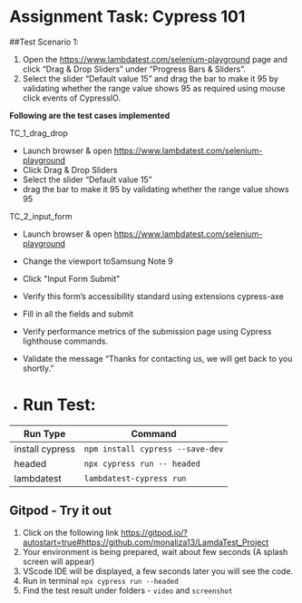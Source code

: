 # Assignment Task: Cypress 101

##Test Scenario 1:
1. Open the https://www.lambdatest.com/selenium-playground page and
click “Drag & Drop Sliders” under “Progress Bars & Sliders”.
2. Select the slider “Default value 15” and drag the bar to make it 95 by
validating whether the range value shows 95 as required using mouse
click events of CypressIO.

**Following are the test cases implemented**
  
 TC_1_drag_drop <br>
* Launch browser & open https://www.lambdatest.com/selenium-playground <br>
* Click Drag & Drop Sliders<br>
* Select the slider “Default value 15” <br>
* drag the bar to make it 95 by
validating whether the range value shows 95 <br>

 
 TC_2_input_form  
* Launch browser & open https://www.lambdatest.com/selenium-playground <br>  
* Change the viewport toSamsung Note 9   
* Click "Input Form Submit"  
* Verify this form’s accessibility standard using extensions cypress-axe 
* Fill in all the fields and submit  
* Verify performance metrics of the submission page using Cypress
lighthouse commands.
* Validate the message “Thanks for contacting us, we will get back to you shortly.”  <br>

* # Run Test:  

| Run Type | Command |
| ------ | ------ |
| install cypress | `npm install cypress --save-dev` |
| headed   | `npx cypress run -- headed` |
| lambdatest   | `lambdatest-cypress run` |


## Gitpod - Try it out
1. Click on the following link
  https://gitpod.io/?autostart=true#https://github.com/monaliza13/LamdaTest_Project
1. Your environment is being prepared, wait about few seconds (A splash screen will appear)
1. VScode IDE will be displayed, a few seconds later you will see the code.
1. Run in terminal `npx cypress run --headed`
1. Find the test result under folders - `video` and `screenshot`